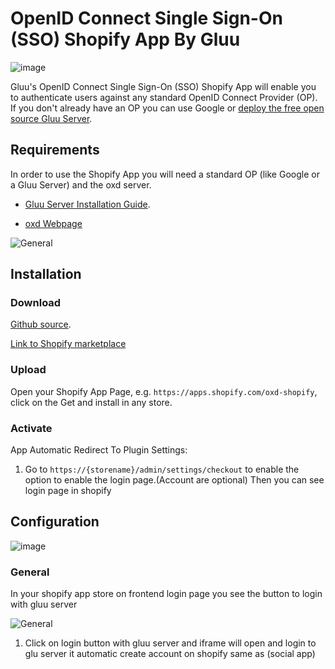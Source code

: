 
# OpenID Connect Single Sign-On (SSO) Shopify App By Gluu

![image](https://github.com/GluuFederation/docs-oxd/blob/master/sources/img/plugin.png)

Gluu's OpenID Connect Single Sign-On (SSO) Shopify App will enable you to authenticate users against any standard OpenID Connect Provider (OP). If you don't already have an OP you can use Google or [deploy the free open source Gluu Server](https://gluu.org/docs/deployment).  

## Requirements
In order to use the Shopify App you will need a standard OP (like Google or a Gluu Server) and the oxd server.

* [Gluu Server Installation Guide](https://www.gluu.org/docs/deployment/).

* [oxd Webpage](https://oxd.gluu.org)

![General](https://github.com/GluuFederation/docs-oxd/blob/master/sources/img/apps.png) 
## Installation
 
### Download
[Github source](https://github.com/GluuFederation/wordpress-oxd-plugin/archive/v2.4.4.zip).

[Link to Shopify marketplace](https://apps.shopify.com/oxd-shopify)

### Upload
Open your Shopify App Page, e.g. `https://apps.shopify.com/oxd-shopify`, click on the Get and install in any store.

### Activate 

App Automatic Redirect To Plugin Settings:
 
1. Go to `https://{storename}/admin/settings/checkout` to enable the option to enable the login page.(Account are optional)
Then you can see login page in shopify

## Configuration
![image](https://github.com/GluuFederation/docs-oxd/blob/master/sources/img/account.png)
### General
 
In your shopify app store on frontend login page you see the button to login with gluu server

![General](https://github.com/GluuFederation/docs-oxd/blob/master/sources/img/login.png) 

1. Click on login button with gluu server and iframe will open and login to glu server it automatic create account on shopify same as (social app)



